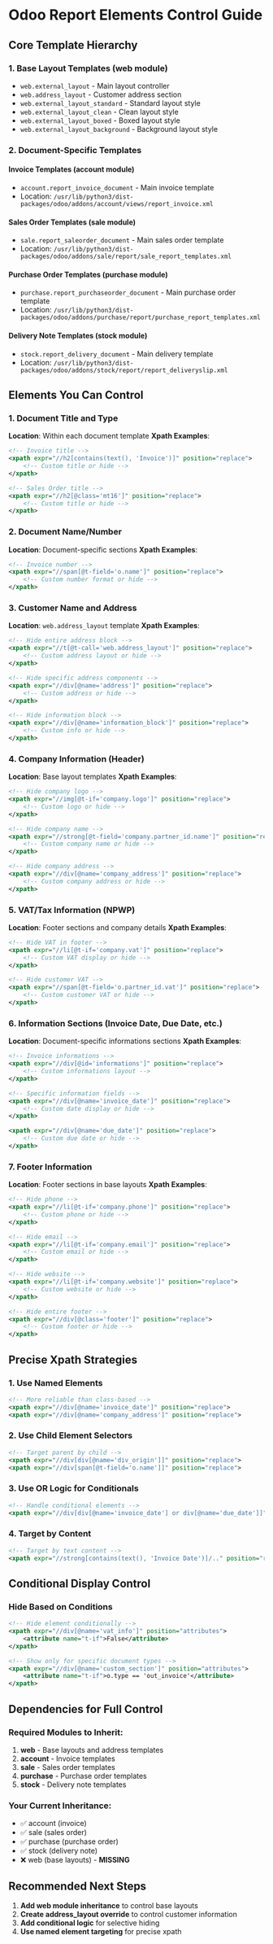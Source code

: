 # Odoo Report Elements Control Guide

## Core Template Hierarchy

### 1. Base Layout Templates (web module)
- `web.external_layout` - Main layout controller
- `web.address_layout` - Customer address section
- `web.external_layout_standard` - Standard layout style
- `web.external_layout_clean` - Clean layout style
- `web.external_layout_boxed` - Boxed layout style
- `web.external_layout_background` - Background layout style

### 2. Document-Specific Templates

#### Invoice Templates (account module)
- `account.report_invoice_document` - Main invoice template
- Location: `/usr/lib/python3/dist-packages/odoo/addons/account/views/report_invoice.xml`

#### Sales Order Templates (sale module)
- `sale.report_saleorder_document` - Main sales order template
- Location: `/usr/lib/python3/dist-packages/odoo/addons/sale/report/sale_report_templates.xml`

#### Purchase Order Templates (purchase module)
- `purchase.report_purchaseorder_document` - Main purchase order template
- Location: `/usr/lib/python3/dist-packages/odoo/addons/purchase/report/purchase_report_templates.xml`

#### Delivery Note Templates (stock module)
- `stock.report_delivery_document` - Main delivery template
- Location: `/usr/lib/python3/dist-packages/odoo/addons/stock/report/report_deliveryslip.xml`

## Elements You Can Control

### 1. Document Title and Type
**Location**: Within each document template
**Xpath Examples**:
```xml
<!-- Invoice title -->
<xpath expr="//h2[contains(text(), 'Invoice')]" position="replace">
    <!-- Custom title or hide -->
</xpath>

<!-- Sales Order title -->
<xpath expr="//h2[@class='mt16']" position="replace">
    <!-- Custom title or hide -->
</xpath>
```

### 2. Document Name/Number
**Location**: Document-specific sections
**Xpath Examples**:
```xml
<!-- Invoice number -->
<xpath expr="//span[@t-field='o.name']" position="replace">
    <!-- Custom number format or hide -->
</xpath>
```

### 3. Customer Name and Address
**Location**: `web.address_layout` template
**Xpath Examples**:
```xml
<!-- Hide entire address block -->
<xpath expr="//t[@t-call='web.address_layout']" position="replace">
    <!-- Custom address layout or hide -->
</xpath>

<!-- Hide specific address components -->
<xpath expr="//div[@name='address']" position="replace">
    <!-- Custom address or hide -->
</xpath>

<!-- Hide information block -->
<xpath expr="//div[@name='information_block']" position="replace">
    <!-- Custom info or hide -->
</xpath>
```

### 4. Company Information (Header)
**Location**: Base layout templates
**Xpath Examples**:
```xml
<!-- Hide company logo -->
<xpath expr="//img[@t-if='company.logo']" position="replace">
    <!-- Custom logo or hide -->
</xpath>

<!-- Hide company name -->
<xpath expr="//strong[@t-field='company.partner_id.name']" position="replace">
    <!-- Custom company name or hide -->
</xpath>

<!-- Hide company address -->
<xpath expr="//div[@name='company_address']" position="replace">
    <!-- Custom company address or hide -->
</xpath>
```

### 5. VAT/Tax Information (NPWP)
**Location**: Footer sections and company details
**Xpath Examples**:
```xml
<!-- Hide VAT in footer -->
<xpath expr="//li[@t-if='company.vat']" position="replace">
    <!-- Custom VAT display or hide -->
</xpath>

<!-- Hide customer VAT -->
<xpath expr="//span[@t-field='o.partner_id.vat']" position="replace">
    <!-- Custom customer VAT or hide -->
</xpath>
```

### 6. Information Sections (Invoice Date, Due Date, etc.)
**Location**: Document-specific informations sections
**Xpath Examples**:
```xml
<!-- Invoice informations -->
<xpath expr="//div[@id='informations']" position="replace">
    <!-- Custom informations layout -->
</xpath>

<!-- Specific information fields -->
<xpath expr="//div[@name='invoice_date']" position="replace">
    <!-- Custom date display or hide -->
</xpath>

<xpath expr="//div[@name='due_date']" position="replace">
    <!-- Custom due date or hide -->
</xpath>
```

### 7. Footer Information
**Location**: Footer sections in base layouts
**Xpath Examples**:
```xml
<!-- Hide phone -->
<xpath expr="//li[@t-if='company.phone']" position="replace">
    <!-- Custom phone or hide -->
</xpath>

<!-- Hide email -->
<xpath expr="//li[@t-if='company.email']" position="replace">
    <!-- Custom email or hide -->
</xpath>

<!-- Hide website -->
<xpath expr="//li[@t-if='company.website']" position="replace">
    <!-- Custom website or hide -->
</xpath>

<!-- Hide entire footer -->
<xpath expr="//div[@class='footer']" position="replace">
    <!-- Custom footer or hide -->
</xpath>
```

## Precise Xpath Strategies

### 1. Use Named Elements
```xml
<!-- More reliable than class-based -->
<xpath expr="//div[@name='invoice_date']" position="replace">
<xpath expr="//div[@name='company_address']" position="replace">
```

### 2. Use Child Element Selectors
```xml
<!-- Target parent by child -->
<xpath expr="//div[div[@name='div_origin']]" position="replace">
<xpath expr="//div[span[@t-field='o.name']]" position="replace">
```

### 3. Use OR Logic for Conditionals
```xml
<!-- Handle conditional elements -->
<xpath expr="//div[div[@name='invoice_date'] or div[@name='due_date']]" position="replace">
```

### 4. Target by Content
```xml
<!-- Target by text content -->
<xpath expr="//strong[contains(text(), 'Invoice Date')]/.." position="replace">
```

## Conditional Display Control

### Hide Based on Conditions
```xml
<!-- Hide element conditionally -->
<xpath expr="//div[@name='vat_info']" position="attributes">
    <attribute name="t-if">False</attribute>
</xpath>

<!-- Show only for specific document types -->
<xpath expr="//div[@name='custom_section']" position="attributes">
    <attribute name="t-if">o.type == 'out_invoice'</attribute>
</xpath>
```

## Dependencies for Full Control

### Required Modules to Inherit:
1. **web** - Base layouts and address templates
2. **account** - Invoice templates
3. **sale** - Sales order templates  
4. **purchase** - Purchase order templates
5. **stock** - Delivery note templates

### Your Current Inheritance:
- ✅ account (invoice)
- ✅ sale (sales order)
- ✅ purchase (purchase order)
- ✅ stock (delivery note)
- ❌ web (base layouts) - **MISSING**

## Recommended Next Steps

1. **Add web module inheritance** to control base layouts
2. **Create address_layout override** to control customer information
3. **Add conditional logic** for selective hiding
4. **Use named element targeting** for precise xpath